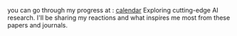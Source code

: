you can go through my progress at : [calendar](https://calendar.google.com/calendar/u/2?cid=YW51bmF5LnNpbmdoMDAyQGdtYWlsLmNvbQ)
Exploring cutting-edge AI research. I'll be sharing my reactions and what inspires me most from these papers and journals.

